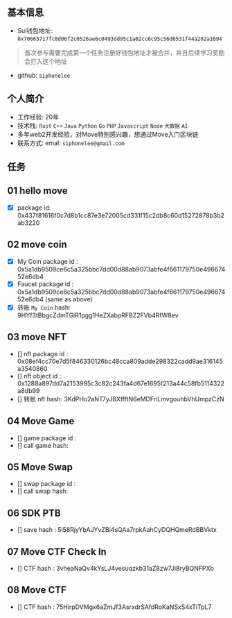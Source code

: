 ## 基本信息
- Sui钱包地址: `0x70665717fc8d06f2c0526ae6c0493dd95c1a02cc6c95c56d0531f44a202a1694`
> 首次参与需要完成第一个任务注册好钱包地址才被合并，并且后续学习奖励会打入这个地址
- github: `siphonelee`

## 个人简介
- 工作经验: 20年
- 技术栈: `Rust` `C++` `Java` `Python` `Go` `PHP` `Javascript` `Node` `大数据` `AI` 
- 多年web2开发经验，对Move特别感兴趣，想通过Move入门区块链
- 联系方式: emal: `siphonelee@gmail.com` 

## 任务

##   01 hello move  
- [x] package id: 0x437f81616f0c7d8b1cc87e3e72005cd331f15c2db8c60d15272878b3b2ab3220

##   02 move coin
- [x] My Coin package id : 0x5a1db9509ce6c5a325bbc7dd00d88ab9073abfe4f661179750e49667452e6db4
- [x] Faucet package id : 0x5a1db9509ce6c5a325bbc7dd00d88ab9073abfe4f661179750e49667452e6db4 (same as above)
- [x] 转账 `My Coin` hash: 9HYf3tBbgcZdmTGiR1pgg1HeZXabpRFBZ2FVb4RfW8ev

##   03 move NFT
- [] nft package id : 0x08ef4cc70e7d5f846330126bc48cca809adde298322cadd9ae316145a3540860
- [] nft object id : 0x1288a897dd7a2153995c3c82c243fa4d67e1695f213a44c58fb5114322a8db99
- [] 转账 nft  hash: 3KdPHo2aNT7yJBXffftN6eMDFriLmvgouhbVhUmpzCzN

##   04 Move Game
- [] game package id :
- [] call game hash:

##   05 Move Swap
- [] swap package id :
- [] call swap hash:

##   06 SDK PTB
- [] save hash : 5i58RjyYbAJYvZBi4sQAa7rpkAahCyDQHQmeRdBBVktx

##   07 Move CTF Check In
- [] CTF hash : 3vheaNaQv4kYsLJ4vesuqzkb31aZ8zw7Ji8ryBQNFPXb

##   08 Move CTF 
- [] CTF hash : 75HirpDVMgx6aZmJf3AsrxdrSAfdRoKaNSxS4xTiTpL7

